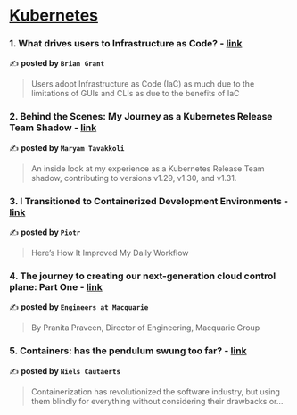 
<h1><a href=https://medium.com/tag/kubernetes/recommended target="_blank" rel="noopener noreferrer">Kubernetes</a></h1>
<h3>1. What drives users to Infrastructure as Code? - <a href="https://medium.com/itnext/what-drives-users-to-infrastructure-as-code-848e8640a506" target="_blank" rel="noopener noreferrer">link</a></h3>

✍️ **posted by `Brian Grant`**

<blockquote>Users adopt Infrastructure as Code (IaC) as much due to the limitations of GUIs and CLIs as due to the benefits of IaC</blockquote>

<h3>2. Behind the Scenes: My Journey as a Kubernetes Release Team Shadow - <a href="https://medium.com/code-like-a-girl/behind-the-scenes-my-journey-as-a-kubernetes-release-team-shadow-630be70effb0" target="_blank" rel="noopener noreferrer">link</a></h3>

✍️ **posted by `Maryam Tavakkoli`**

<blockquote>An inside look at my experience as a Kubernetes Release Team shadow, contributing to versions v1.29, v1.30, and v1.31.</blockquote>

<h3>3. I Transitioned to Containerized Development Environments - <a href="https://medium.com/itnext/i-transitioned-to-containerized-development-environments-75f2ecbc37c5" target="_blank" rel="noopener noreferrer">link</a></h3>

✍️ **posted by `Piotr`**

<blockquote>Here’s How It Improved My Daily Workflow</blockquote>

<h3>4. The journey to creating our next-generation cloud control plane: Part One - <a href="https://medium.com/macquarie-engineering-blog/the-journey-to-creating-our-next-generation-cloud-control-plane-part-one-fef7ea94a06e" target="_blank" rel="noopener noreferrer">link</a></h3>

✍️ **posted by `Engineers at Macquarie`**

<blockquote>By Pranita Praveen, Director of Engineering, Macquarie Group</blockquote>

<h3>5. Containers: has the pendulum swung too far? - <a href="https://medium.com/itnext/containers-has-the-pendulum-swung-too-far-208ad02a6b42" target="_blank" rel="noopener noreferrer">link</a></h3>

✍️ **posted by `Niels Cautaerts`**

<blockquote>Containerization has revolutionized the software industry, but using them blindly for everything without considering their drawbacks or…</blockquote>

